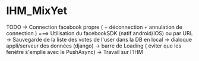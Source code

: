 # IHM_MixYet
TODO 
-> Connection facebook propre ( + déconnection + annulation de connection  ) ===> Utilisation du facebookSDK (natif android/IOS) ou par URL
-> Sauvegarde de la liste des votes de l'user dans la DB en local 
-> dialoque appli/serveur des données (django)
-> barre de Loading ( éviter que les fenètre s'emplie avec le PushAsync)
-> Travail sur l'IHM
